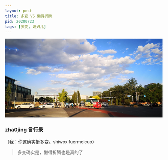 ```yaml
---
layout: post
title: 多变 VS 懒得折腾
pid: 20200723
tags: [多变, 媳妇儿]
---
```


![](/uploads/2020/07/01-sunny-day.jpg)



### zha0jing 言行录


（我：你这确实挺多变。shiwoxifuermeicuo）

> 多变确实是，懒得折腾也是真的了